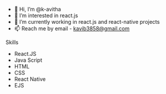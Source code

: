 - 👋 Hi, I’m @k-avitha
- 👀 I’m interested in react.js
- 🌱 I’m currently working in react.js and react-native projects
- 📫 Reach me by email - kavib3858@gmail.com

Skills
   - React.JS
   - Java Script
   - HTML
   - CSS
   - React Native
   - EJS

<!---
k-avitha/k-avitha is a ✨ special ✨ repository because its `README.md` (this file) appears on your GitHub profile.
You can click the Preview link to take a look at your changes.
--->
